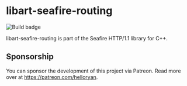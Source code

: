 # libart-seafire-routing

![Build badge](https://code.helloryan.se/art/libart-seafire-routing/actions/workflows/on-push.yaml/badge.svg)

libart-seafire-routing is part of the Seafire HTTP/1.1 library for C++.

## Sponsorship

You can sponsor the development of this project via Patreon. Read more
over at https://patreon.com/helloryan.
